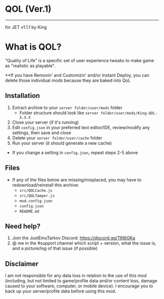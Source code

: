 # QOL (Ver.1)
------------------
for JET v1.1.1
by King

# What is QOL?
 "Quality of Life" is a specific set of user experience tweaks to make game as "realistic as playable".
 
 **If you have Removin' and Customizin' and/or Instant Deploy, you can delete those individual mods because they are baked into QoL


## Installation

1. Extract archive to your `server folder/user/mods` folder 
    * Folder structure should look like `server folder/user/mods/King-QOL-X.X.X`
2. Close your server (if it's running)
3. Edit `config.json` in your preferred text editor/IDE, review/modify any settings, then save and close
4. Delete your `server folder/user/cache` folder
5. Run your server (it should generate a new cache)

* If you change a setting in `config.json`, repeat steps 2-5 above


## Files

- If any of the files below are missing/misplaced, you may have to redownload/reinstall this archive:
    * `src/QOLCache.js`
    * `src/QOLTamper.js`
    * `mod.config.json`
    * `config.json`
    * `README.md`   

## Need help?

1. Join the JustEmuTarkov Discord: https://discord.gg/T66tGKa
2. @ me in the #support channel which script + version, what the issue is, and a picture/log of that issue (if possible)

## Disclaimer

I am not responsible for any data loss in relation to the use of this mod (including, but not limited to game/profile data and/or content loss, damage caused to your software, computer, or mobile device). I encourage you to back up your server/profile data before using this mod.
